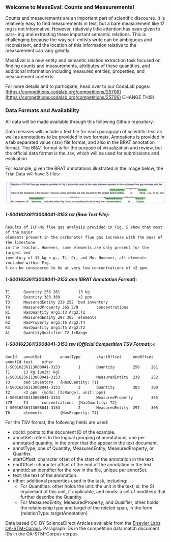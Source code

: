 ### Welcome to MeasEval: Counts and Measurements!

Counts and measurements are an important part of scientific discourse. It is relatively easy to find measurements in text, but a bare measurement like 17 mg is not informative. However, relatively little attention has been given to pars- ing and extracting these important semantic relations. This is challenging because the way sci- entists write can be ambiguous and inconsistent, and the location of this information relative to the measurement can vary greatly.

MeasEval is a new entity and semantic relation extraction task focused on finding counts and measurements, attributes of these quantities, and additional information including measured entities, properties, and measurement contexts.

For more details and to participate, head over to our CodaLab pages:
[https://competitions.codalab.org/competitions/25706](https://competitions.codalab.org/competitions/25706) CHANGE THIS!

### Data Formats and Availability

All data will be made available through this following Github repository.

Data releases will include a text file for each paragraph of scientific text as well as annotations to be provided in two formats. Annoations is provided in a tab separated value (.tsv) file format, and also in the BRAT annotation format. The BRAT format is for the purpose of visualization and review, but the official data format is the .tsv, which will be used for submissions and evaluation.

For example, given the BRAT annotations illustrated in the image below, the Trial Data will have 3 files:

![Brat Example](assets/brat-example.jpg)

##### 1-S0016236113008041-3153.txt (Raw Text File):

```
Results of ICP-MS flue gas analysis provided in Fig. 5 show that most of the major
elements present in the carbonator flue gas increase with the mass of the limestone
in the reactor. However, some elements are only present for the largest bed
inventory of 13 kg e.g., Ti, Cr, and Mn. However, all elements included within Fig.
5 can be considered to be at very low concentrations of <2 ppm.
```

##### 1-S0016236113008041-3153.ann (BRAT Annotation Format):

```
T1      Quantity 256 261        13 kg
T2      Quantity 383 389        <2 ppm
T3      MeasuredEntity 239 252  bed inventory
T4      MeasuredProperty 365 379        concentrations
R1      HasQuantity Arg1:T3 Arg2:T1     
T6      MeasuredEntity 297 305  elements
R2      HasProperty Arg1:T6 Arg2:T4     
R3      HasQuantity Arg1:T4 Arg2:T2     
A1      QuantityQualifier T2 IsRange
```

##### 1-S0016236113008041-3153.tsv (Official Competition TSV Format):<

```
docId   annotSet        annotType       startOffset     endOffset       annotId text    other
1-S0016236113008041-3153        1       Quantity        256     261     T1      13 kg {unit: kg}
1-S0016236113008041-3153        1       MeasuredEntity  239     252     T3      bed inventory   {HasQuantity: T1}
1-S0016236113008041-3153        2       Quantity        383     389     T2      <2 ppm  {mods: [IsRange], unit: ppm}
1-S0016236113008041-3153        2       MeasuredProperty        365     379     T4      concentrations  {HasQuantity: T2}
1-S0016236113008041-3153        2       MeasuredEntity  297     305     T6      elements        {HasProperty: T4}
```

For the TSV format, the following fields are used:

* docId: points to the document ID of the example.
* annotSet: refers to the logical grouping of annotations, one per annotated quantity, in the order that the appear in the text document.
* annotType, one of Quantity, MeasuredEntity, MeasuredProperty, or Qualifier.
* startOffset: character ofset of the start of the annotation in the text.
* endOffset: character offset of the end of the annotation in the text.
* annotId: an identifier for the row in the file, unique per annotSet.
* text: the text of the annotation.
* other: additional properties used in the task, including:
  * For Quantities: other holds the unit: the unit in the text; si: the SI equivelant of this unit, if applicable, and mods: a set of modifiers that further describe the Quantity.
  * For MeasuredEntity, MeasuredProperty, and Qualifier, other holds the relationship type and target of the related span, in the form {relationType: targetAnnotation}

Data based CC-BY ScienceDirect Articles available from the [Elsevier Labs OA-STM-Corpus](https://github.com/elsevierlabs/OA-STM-Corpus). Paragraph IDs in the competition data match document IDs in the OA-STM-Corpus corpus.
